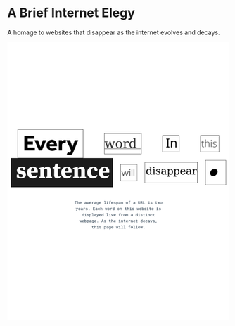 # A Brief Internet Elegy

A homage to websites that disappear as the internet evolves and decays.

![A screenshot of the website](screenshot.jpg "Screenshot")

